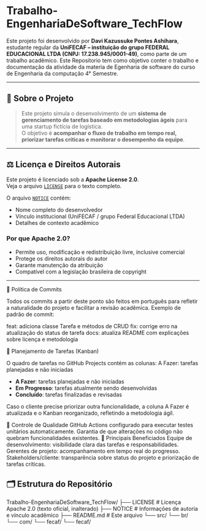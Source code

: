 # Trabalho-EngenhariaDeSoftware_TechFlow

Este projeto foi desenvolvido por **Davi Kazussuke Pontes Ashihara**, estudante regular da **UniFECAF – instituição do grupo FEDERAL EDUCACIONAL LTDA (CNPJ: 17.238.945/0001-49)**, como parte de um trabalho acadêmico. Este Repositorio tem como objetivo conter o trabalho e documentação da atividade da materia de Egenharia de software do curso de Engenharia da computação 4° Semestre.

---

## 📖 Sobre o Projeto

>Este projeto simula o desenvolvimento de um **sistema de gerenciamento de tarefas baseado em metodologias ágeis** para uma startup fictícia de logística.  
O objetivo é **acompanhar o fluxo de trabalho em tempo real, priorizar tarefas críticas e monitorar o desempenho da equipe**.

---

## ⚖️ Licença e Direitos Autorais

Este projeto é licenciado sob a **Apache License 2.0**.  
Veja o arquivo [`LICENSE`](./LICENSE) para o texto completo.

O arquivo [`NOTICE`](./NOTICE) contém:
- Nome completo do desenvolvedor
- Vínculo institucional (UniFECAF / grupo Federal Educacional LTDA)
- Detalhes de contexto acadêmico

### Por que Apache 2.0?
- Permite uso, modificação e redistribuição livre, inclusive comercial
- Protege os direitos autorais do autor
- Garante manutenção da atribuição
- Compatível com a legislação brasileira de copyright

---

💬 Política de Commits

Todos os commits a partir deste ponto são feitos em português para refletir a naturalidade do projeto e facilitar a revisão acadêmica.
Exemplo de padrão de commit:

feat: adiciona classe Tarefa e métodos de CRUD
fix: corrige erro na atualização do status de tarefa
docs: atualiza README com explicações sobre licença e metodologia

📝 Planejamento de Tarefas (Kanban)

O quadro de tarefas no GitHub Projects contém as colunas:
A Fazer: tarefas planejadas e não iniciadas
- **A Fazer**: tarefas planejadas e não iniciadas
- **Em Progresso**: tarefas atualmente sendo desenvolvidas
- **Concluído**: tarefas finalizadas e revisadas

Caso o cliente precise priorizar outra funcionalidade, a coluna A Fazer é atualizada e o Kanban reorganizado, refletindo a metodologia ágil.

🔐 Controle de Qualidade
GitHub Actions configurado para executar testes unitários automaticamente.
Garantia de que alterações no código não quebram funcionalidades existentes.
🎯 Principais Beneficiados
Equipe de desenvolvimento: visibilidade clara das tarefas e responsabilidades.
Gerentes de projeto: acompanhamento em tempo real do progresso.
Stakeholders/cliente: transparência sobre status do projeto e priorização de tarefas críticas.

## 🗂️ Estrutura do Repositório

Trabalho-EngenhariaDeSoftware_TechFlow/
├── LICENSE # Licença Apache 2.0 (texto oficial, inalterado)
├── NOTICE # Informações de autoria e vínculo acadêmico
├── README.md # Este arquivo
└── src/
    └── br/
        └── com/
            └── fecaf/
              └── fecaf/
